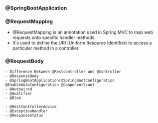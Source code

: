 ### @SpringBootApplication


### @RequestMapping 
- @RequestMapping is an annotation used in Spring MVC to map web requests onto specific handler methods.
- It's used to define the URI (Uniform Resource Identifier) to access a particular method in a controller.


### @RequestBody

```
- Difference Between @Restcontroller and @Controller
- @ResponseBody
- @SpringBootApplication(@SpringBootConfiguration @EnableAutoConfiguration @ComponentScan)
- @Autowired
- @Qualifier
- @Blob

- @RestControllerAdvice
- @ExceptionHandler
- @ResponseStatus
```
